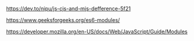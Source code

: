 https://dev.to/nipu/js-cjs-and-mjs-defference-5f21

https://www.geeksforgeeks.org/es6-modules/ 

https://developer.mozilla.org/en-US/docs/Web/JavaScript/Guide/Modules 
